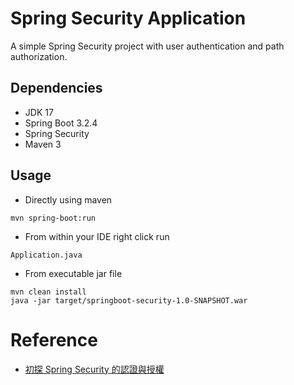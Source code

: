 # Spring Security Application

A simple Spring Security project with user authentication and path authorization.

## Dependencies
* JDK 17
* Spring Boot 3.2.4
* Spring Security
* Maven 3

## Usage

- Directly using maven
```
mvn spring-boot:run
```

- From within your IDE right click run 
```
Application.java
```

- From executable jar file
```
mvn clean install
java -jar target/springboot-security-1.0-SNAPSHOT.war
```

# Reference
 - [初探 Spring Security 的認證與授權](https://chikuwa-tech-study.blogspot.com/2021/06/spring-boot-security-authentication-and-authorization.html)
